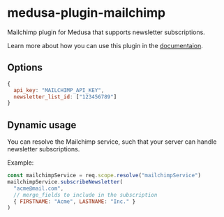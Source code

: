 # medusa-plugin-mailchimp

Mailchimp plugin for Medusa that supports newsletter subscriptions.

Learn more about how you can use this plugin in the [documentaion](https://docs.medusajs.com/add-plugins/mailchimp).

## Options

```js
{
  api_key: "MAILCHIMP_API_KEY",
  newsletter_list_id: ["123456789"]
}
```

## Dynamic usage

You can resolve the Mailchimp service, such that your server can handle newsletter subscriptions.

Example:

```js
const mailchimpService = req.scope.resolve("mailchimpService")
mailchimpService.subscribeNewsletter(
  "acme@mail.com",
  // merge_fields to include in the subscription
  { FIRSTNAME: "Acme", LASTNAME: "Inc." }
)
```
